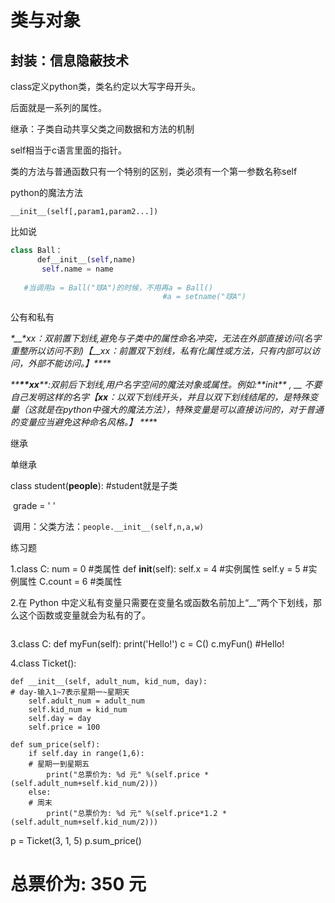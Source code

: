 # 类与对象

## 封装：信息隐蔽技术

class定义python类，类名约定以大写字母开头。

后面就是一系列的属性。

继承：子类自动共享父类之间数据和方法的机制

self相当于c语言里面的指针。

类的方法与普通函数只有一个特别的区别，类必须有一个第一参数名称self

python的魔法方法

`__init__(self[,param1,param2...])`

比如说

```python
class Ball：
      def__init__(self,name)
       self.name = name
        
   #当调用a = Ball("球A")的时候，不用再a = Ball()
                                  #a = setname("球A")
```

公有和私有

***\**__\*xx：双前置下划线,避免与子类中的属性命名冲突，无法在外部直接访问(名字重整所以访问不到)【__xx：前置双下划线，私有化属性或方法，只有内部可以访问，外部不能访问。】\*\**\***

***\**\*__\*\*xx__\*\*:双前后下划线,用户名字空间的魔法对象或属性。例如:\*\*init\*\* , __ 不要自己发明这样的名字【__xx__：以双下划线开头，并且以双下划线结尾的，是特殊变量（这就是在python中强大的魔法方法），特殊变量是可以直接访问的，对于普通的变量应当避免这种命名风格。】
\*\**\***

继承

单继承

class student(**people**):         #student就是子类

​         grade = '  '

​     调用：父类方法：`people.__init__(self,n,a,w)`

练习题

1.class C:
    num = 0 #类属性
    def __init__(self):
        self.x = 4 #实例属性
        self.y = 5 #实例属性
        C.count = 6 #类属性

2.在 Python 中定义私有变量只需要在变量名或函数名前加上“__”两个下划线，那么这个函数或变量就会为私有的了。

```

```

3.class C:
    def myFun(self):
        print('Hello!')
c = C()
c.myFun()
#Hello!

4.class Ticket():

    def __init__(self, adult_num, kid_num, day):
    # day-输入1~7表示星期一~星期天
        self.adult_num = adult_num
        self.kid_num = kid_num
        self.day = day
        self.price = 100
    
    def sum_price(self):
        if self.day in range(1,6):
        # 星期一到星期五  
            print("总票价为: %d 元" %(self.price * (self.adult_num+self.kid_num/2)))
        else:
        # 周末
            print("总票价为: %d 元" %(self.price*1.2 * (self.adult_num+self.kid_num/2)))

p = Ticket(3, 1, 5)
p.sum_price()

# 总票价为: 350 元
